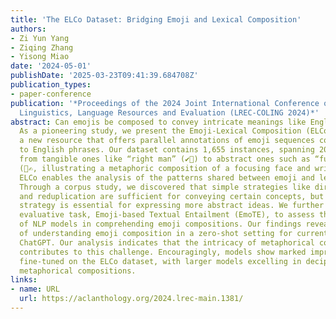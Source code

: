 ```yaml
---
title: 'The ELCo Dataset: Bridging Emoji and Lexical Composition'
authors:
- Zi Yun Yang
- Ziqing Zhang
- Yisong Miao
date: '2024-05-01'
publishDate: '2025-03-23T09:41:39.684708Z'
publication_types:
- paper-conference
publication: '*Proceedings of the 2024 Joint International Conference on Computational
  Linguistics, Language Resources and Evaluation (LREC-COLING 2024)*'
abstract: Can emojis be composed to convey intricate meanings like English phrases?
  As a pioneering study, we present the Emoji-Lexical Composition (ELCo) dataset,
  a new resource that offers parallel annotations of emoji sequences corresponding
  to English phrases. Our dataset contains 1,655 instances, spanning 209 diverse concepts
  from tangible ones like “right man” (✔️👨) to abstract ones such as “full attention”
  (🧐✍️, illustrating a metaphoric composition of a focusing face and writing hand).
  ELCo enables the analysis of the patterns shared between emoji and lexical composition.
  Through a corpus study, we discovered that simple strategies like direct representation
  and reduplication are sufficient for conveying certain concepts, but a richer, metaphorical
  strategy is essential for expressing more abstract ideas. We further introduce an
  evaluative task, Emoji-based Textual Entailment (EmoTE), to assess the proficiency
  of NLP models in comprehending emoji compositions. Our findings reveals the challenge
  of understanding emoji composition in a zero-shot setting for current models, including
  ChatGPT. Our analysis indicates that the intricacy of metaphorical compositions
  contributes to this challenge. Encouragingly, models show marked improvement when
  fine-tuned on the ELCo dataset, with larger models excelling in deciphering nuanced
  metaphorical compositions.
links:
- name: URL
  url: https://aclanthology.org/2024.lrec-main.1381/
---
```

